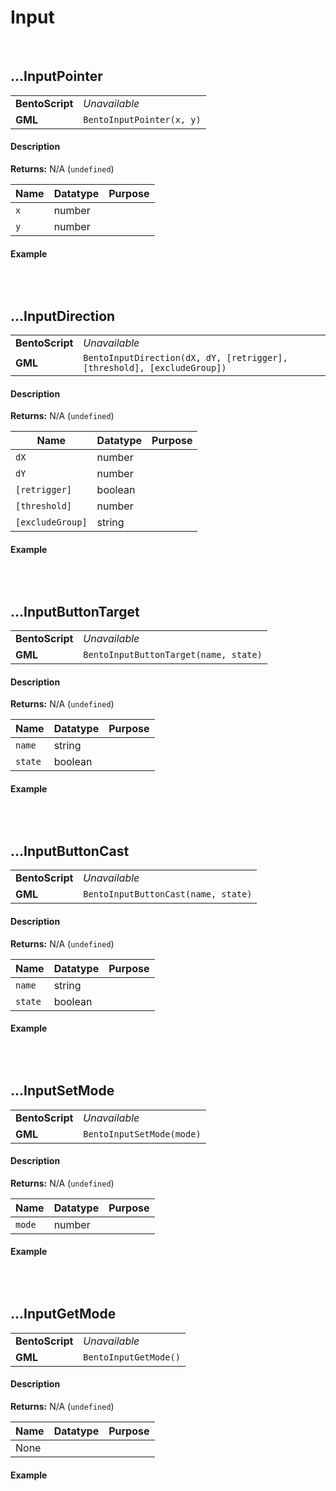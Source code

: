 # Input

&nbsp;

## …InputPointer

<table>
    <tr>
		<td><b>BentoScript</b></td>
		<td><i>Unavailable</i></td>
    </tr>
    <tr>
		<td><b>GML</b></td>
		<td><code>BentoInputPointer(x, y)</code></td>
    </tr>
</table>

<!-- tabs:start -->

#### **Description**

**Returns:** N/A (`undefined`)

|Name|Datatype|Purpose                                                     |
|----|--------|------------------------------------------------------------|
|`x` |number  |                                                            |
|`y` |number  |                                                            |

#### **Example**

```gml

```

<!-- tabs:end -->

&nbsp;

## …InputDirection

<table>
    <tr>
		<td><b>BentoScript</b></td>
		<td><i>Unavailable</i></td>
    </tr>
    <tr>
		<td><b>GML</b></td>
		<td><code>BentoInputDirection(dX, dY, [retrigger], [threshold], [excludeGroup])</code></td>
    </tr>
</table>

<!-- tabs:start -->

#### **Description**

**Returns:** N/A (`undefined`)

|Name            |Datatype|Purpose                                                     |
|----------------|--------|------------------------------------------------------------|
|`dX`            |number  |                                                            |
|`dY`            |number  |                                                            |
|`[retrigger]`   |boolean |                                                            |
|`[threshold]`   |number  |                                                            |
|`[excludeGroup]`|string  |                                                            |

#### **Example**

```gml

```

<!-- tabs:end -->

&nbsp;

## …InputButtonTarget

<table>
    <tr>
		<td><b>BentoScript</b></td>
		<td><i>Unavailable</i></td>
    </tr>
    <tr>
		<td><b>GML</b></td>
		<td><code>BentoInputButtonTarget(name, state)</code></td>
    </tr>
</table>

<!-- tabs:start -->

#### **Description**

**Returns:** N/A (`undefined`)

|Name   |Datatype|Purpose                                                     |
|-------|--------|------------------------------------------------------------|
|`name` |string  |                                                            |
|`state`|boolean |                                                            |

#### **Example**

```gml

```

<!-- tabs:end -->

&nbsp;

## …InputButtonCast

<table>
    <tr>
		<td><b>BentoScript</b></td>
		<td><i>Unavailable</i></td>
    </tr>
    <tr>
		<td><b>GML</b></td>
		<td><code>BentoInputButtonCast(name, state)</code></td>
    </tr>
</table>

<!-- tabs:start -->

#### **Description**

**Returns:** N/A (`undefined`)

|Name   |Datatype|Purpose                                                     |
|-------|--------|------------------------------------------------------------|
|`name` |string  |                                                            |
|`state`|boolean |                                                            |

#### **Example**

```gml

```

<!-- tabs:end -->

&nbsp;

## …InputSetMode

<table>
    <tr>
		<td><b>BentoScript</b></td>
		<td><i>Unavailable</i></td>
    </tr>
    <tr>
		<td><b>GML</b></td>
		<td><code>BentoInputSetMode(mode)</code></td>
    </tr>
</table>

<!-- tabs:start -->

#### **Description**

**Returns:** N/A (`undefined`)

|Name  |Datatype|Purpose                                                     |
|------|--------|------------------------------------------------------------|
|`mode`|number  |                                                            |

#### **Example**

```gml

```

<!-- tabs:end -->

&nbsp;

## …InputGetMode

<table>
    <tr>
		<td><b>BentoScript</b></td>
		<td><i>Unavailable</i></td>
    </tr>
    <tr>
		<td><b>GML</b></td>
		<td><code>BentoInputGetMode()</code></td>
    </tr>
</table>

<!-- tabs:start -->

#### **Description**

**Returns:** N/A (`undefined`)

|Name|Datatype|Purpose|
|----|--------|-------|
|None|        |       |

#### **Example**

```gml

```

<!-- tabs:end -->